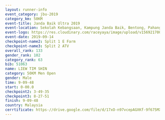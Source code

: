 ```yaml
---
layout: runner-info 
event_category: jbu-2019 
category_km: 50KM 
event-title: Janda Baik Ultra 2019  
event-location: Sekolah Kebangsaan, Kampung Janda Baik, Bentong, Pahang, Malaysia 
event-logo: https://res.cloudinary.com/raceyaya/image/upload/v1569217009/logo/janda-baik_vch1pc.jpg 
event-date: 2019-09-14 
checkpoint-name2: Split 1 E Farm 
checkpoint-name3: Split 2 ATV 
overall_rank: 133
gender_rank: 102
category_rank: 63
bib: 51063
name: LIEW TIM SHIN
category: 50KM Men Open
gender: Male
time: 9-09-48
start: 0-00.0
checkpoint2: 3-49-35
checkpoint3: 8-27-51
finish: 9-09-48
country: Malaysia
cerrtificate: https-//drive.google.com/file/d/17xO-n97vcepAGXKf-9f675MXniDD95-B/view?usp=sharing
---
```

